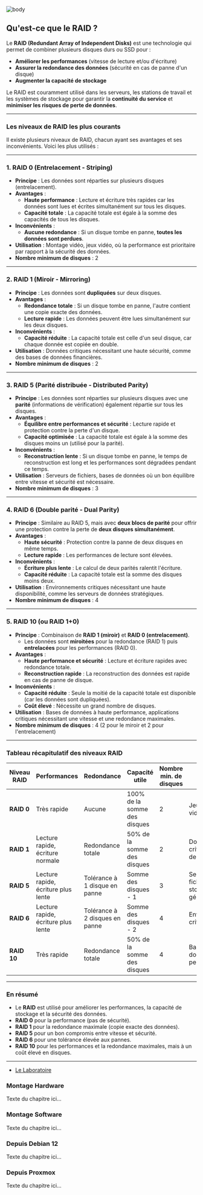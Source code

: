 ![body](https://banzaihobby.com/cdn/shop/files/Aoshima_Initial_D_Takumi_Fujiwara_AE86_Trueno_Project_D_Specification_-_BanzaiHobby-254450.jpg?v=1717061182&width=1100)
## **Qu'est-ce que le RAID ?**  

Le **RAID (Redundant Array of Independent Disks)** est une technologie qui permet de combiner plusieurs disques durs ou SSD pour :  
- **Améliorer les performances** (vitesse de lecture et/ou d'écriture)  
- **Assurer la redondance des données** (sécurité en cas de panne d'un disque)  
- **Augmenter la capacité de stockage**  

Le RAID est couramment utilisé dans les serveurs, les stations de travail et les systèmes de stockage pour garantir la **continuité du service** et **minimiser les risques de perte de données**.  

---

### **Les niveaux de RAID les plus courants**  

Il existe plusieurs niveaux de RAID, chacun ayant ses avantages et ses inconvénients. Voici les plus utilisés :  

---

### **1. RAID 0 (Entrelacement - Striping)**  
- **Principe** : Les données sont réparties sur plusieurs disques (entrelacement).  
- **Avantages** :  
  - **Haute performance** : Lecture et écriture très rapides car les données sont lues et écrites simultanément sur tous les disques.  
  - **Capacité totale** : La capacité totale est égale à la somme des capacités de tous les disques.  
- **Inconvénients** :  
  - **Aucune redondance** : Si un disque tombe en panne, **toutes les données sont perdues**.  
- **Utilisation** : Montage vidéo, jeux vidéo, où la performance est prioritaire par rapport à la sécurité des données.  
- **Nombre minimum de disques** : 2  

---

### **2. RAID 1 (Miroir - Mirroring)**  
- **Principe** : Les données sont **dupliquées** sur deux disques.  
- **Avantages** :  
  - **Redondance totale** : Si un disque tombe en panne, l'autre contient une copie exacte des données.  
  - **Lecture rapide** : Les données peuvent être lues simultanément sur les deux disques.  
- **Inconvénients** :  
  - **Capacité réduite** : La capacité totale est celle d'un seul disque, car chaque donnée est copiée en double.  
- **Utilisation** : Données critiques nécessitant une haute sécurité, comme des bases de données financières.  
- **Nombre minimum de disques** : 2  

---

### **3. RAID 5 (Parité distribuée - Distributed Parity)**  
- **Principe** : Les données sont réparties sur plusieurs disques avec une **parité** (informations de vérification) également répartie sur tous les disques.  
- **Avantages** :  
  - **Équilibre entre performances et sécurité** : Lecture rapide et protection contre la perte d'un disque.  
  - **Capacité optimisée** : La capacité totale est égale à la somme des disques moins un (utilisé pour la parité).  
- **Inconvénients** :  
  - **Reconstruction lente** : Si un disque tombe en panne, le temps de reconstruction est long et les performances sont dégradées pendant ce temps.  
- **Utilisation** : Serveurs de fichiers, bases de données où un bon équilibre entre vitesse et sécurité est nécessaire.  
- **Nombre minimum de disques** : 3  

---

### **4. RAID 6 (Double parité - Dual Parity)**  
- **Principe** : Similaire au RAID 5, mais avec **deux blocs de parité** pour offrir une protection contre la perte de **deux disques simultanément**.  
- **Avantages** :  
  - **Haute sécurité** : Protection contre la panne de deux disques en même temps.  
  - **Lecture rapide** : Les performances de lecture sont élevées.  
- **Inconvénients** :  
  - **Écriture plus lente** : Le calcul de deux parités ralentit l'écriture.  
  - **Capacité réduite** : La capacité totale est la somme des disques moins deux.  
- **Utilisation** : Environnements critiques nécessitant une haute disponibilité, comme les serveurs de données stratégiques.  
- **Nombre minimum de disques** : 4  

---

### **5. RAID 10 (ou RAID 1+0)**  
- **Principe** : Combinaison de **RAID 1 (miroir)** et **RAID 0 (entrelacement)**.  
  - Les données sont **miroitées** pour la redondance (RAID 1) puis **entrelacées** pour les performances (RAID 0).  
- **Avantages** :  
  - **Haute performance et sécurité** : Lecture et écriture rapides avec redondance totale.  
  - **Reconstruction rapide** : La reconstruction des données est rapide en cas de panne de disque.  
- **Inconvénients** :  
  - **Capacité réduite** : Seule la moitié de la capacité totale est disponible (car les données sont dupliquées).  
  - **Coût élevé** : Nécessite un grand nombre de disques.  
- **Utilisation** : Bases de données à haute performance, applications critiques nécessitant une vitesse et une redondance maximales.  
- **Nombre minimum de disques** : 4 (2 pour le miroir et 2 pour l'entrelacement)  

---

### **Tableau récapitulatif des niveaux RAID**  

| **Niveau RAID** | **Performances**         | **Redondance**              | **Capacité utile**           | **Nombre min. de disques** | **Utilisation**                        |
|-----------------|--------------------------|------------------------------|------------------------------|-----------------------------|----------------------------------------|
| **RAID 0**      | Très rapide               | Aucune                       | 100% de la somme des disques  | 2                           | Jeux, montage vidéo                     |
| **RAID 1**      | Lecture rapide, écriture normale | Redondance totale             | 50% de la somme des disques   | 2                           | Données critiques, bases de données     |
| **RAID 5**      | Lecture rapide, écriture plus lente | Tolérance à 1 disque en panne | Somme des disques - 1        | 3                           | Serveurs de fichiers, stockage général  |
| **RAID 6**      | Lecture rapide, écriture plus lente | Tolérance à 2 disques en panne| Somme des disques - 2        | 4                           | Environnements critiques                |
| **RAID 10**     | Très rapide               | Redondance totale             | 50% de la somme des disques   | 4                           | Bases de données haute performance      |

---

### **En résumé**  
- Le **RAID** est utilisé pour améliorer les performances, la capacité de stockage et la sécurité des données.  
- **RAID 0** pour la performance (pas de sécurité).  
- **RAID 1** pour la redondance maximale (copie exacte des données).  
- **RAID 5** pour un bon compromis entre vitesse et sécurité.  
- **RAID 6** pour une tolérance élevée aux pannes.  
- **RAID 10** pour les performances et la redondance maximales, mais à un coût élevé en disques.

---

- [Le Laboratoire](./Docs.md)

### **Montage Hardware**

Texte du chapitre ici...

### **Montage Software**

Texte du chapitre ici...

### **Depuis Debian 12**

Texte du chapitre ici...

### **Depuis Proxmox**

Texte du chapitre ici...